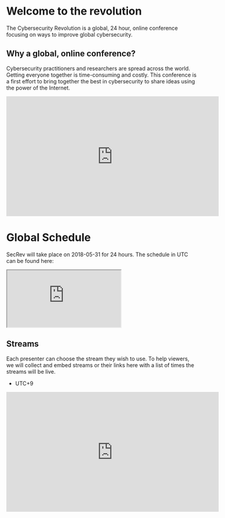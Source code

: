 # Welcome to the revolution
The Cybersecurity Revolution is a global, 24 hour, online conference focusing on ways to improve global cybersecurity.

## Why a global, online conference?
Cybersecurity practitioners and researchers are spread across the world. Getting everyone together is time-consuming and costly. This conference is a first effort to bring together the best in cybersecurity to share ideas using the power of the Internet.

<iframe width="560" height="315" src="https://www.youtube-nocookie.com/embed/qEvS9Cahuc8?rel=0" frameborder="0" allow="autoplay; encrypted-media" allowfullscreen></iframe>

# Global Schedule
SecRev will take place on 2018-05-31 for 24 hours. The schedule in UTC can be found here:

<iframe src="https://docs.google.com/spreadsheets/d/e/2PACX-1vSfBFDg2p4lP5pa1VyWdFUzjkkT2XUxaE4wJQ81iL-ZNbRROAE55yh7MAgGqydmtuQBn2wklmVW6cbl/pubhtml?gid=0&amp;single=true&amp;widget=true&amp;headers=false"></iframe>


## Streams
Each presenter can choose the stream they wish to use. To help viewers, we will collect and embed streams or their links here with a list of times the streams will be live.

* UTC+9
<iframe width="560" height="315" src="https://www.youtube-nocookie.com/embed/_6UVOnDfb5w?rel=0" frameborder="0" allow="autoplay; encrypted-media" allowfullscreen></iframe>
